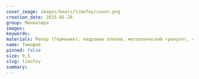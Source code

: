```yaml
---
cover_image: images/bears/timofey/cover.png
creation_date: 2025-05-20
group: Миниатюра 
images: 
keywords: 
materials: Мохер (Германия), кедровые опилки, металлический гранулят, стеклянные глаза 
name: Тимофей
pinned: false
size: 9,5
slug: timofey
summary: 
---
```


